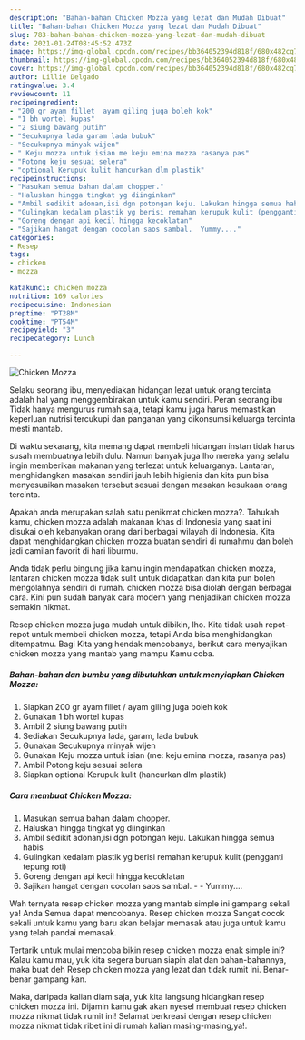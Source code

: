 ```yaml
---
description: "Bahan-bahan Chicken Mozza yang lezat dan Mudah Dibuat"
title: "Bahan-bahan Chicken Mozza yang lezat dan Mudah Dibuat"
slug: 783-bahan-bahan-chicken-mozza-yang-lezat-dan-mudah-dibuat
date: 2021-01-24T08:45:52.473Z
image: https://img-global.cpcdn.com/recipes/bb364052394d818f/680x482cq70/chicken-mozza-foto-resep-utama.jpg
thumbnail: https://img-global.cpcdn.com/recipes/bb364052394d818f/680x482cq70/chicken-mozza-foto-resep-utama.jpg
cover: https://img-global.cpcdn.com/recipes/bb364052394d818f/680x482cq70/chicken-mozza-foto-resep-utama.jpg
author: Lillie Delgado
ratingvalue: 3.4
reviewcount: 11
recipeingredient:
- "200 gr ayam fillet  ayam giling juga boleh kok"
- "1 bh wortel kupas"
- "2 siung bawang putih"
- "Secukupnya lada garam lada bubuk"
- "Secukupnya minyak wijen"
- " Keju mozza untuk isian me keju emina mozza rasanya pas"
- "Potong keju sesuai selera"
- "optional Kerupuk kulit hancurkan dlm plastik"
recipeinstructions:
- "Masukan semua bahan dalam chopper."
- "Haluskan hingga tingkat yg diinginkan"
- "Ambil sedikit adonan,isi dgn potongan keju. Lakukan hingga semua habis"
- "Gulingkan kedalam plastik yg berisi remahan kerupuk kulit (pengganti tepung roti)"
- "Goreng dengan api kecil hingga kecoklatan"
- "Sajikan hangat dengan cocolan saos sambal.  Yummy...."
categories:
- Resep
tags:
- chicken
- mozza

katakunci: chicken mozza 
nutrition: 169 calories
recipecuisine: Indonesian
preptime: "PT28M"
cooktime: "PT54M"
recipeyield: "3"
recipecategory: Lunch

---
```



![Chicken Mozza](https://img-global.cpcdn.com/recipes/bb364052394d818f/680x482cq70/chicken-mozza-foto-resep-utama.jpg)

Selaku seorang ibu, menyediakan hidangan lezat untuk orang tercinta adalah hal yang menggembirakan untuk kamu sendiri. Peran seorang ibu Tidak hanya mengurus rumah saja, tetapi kamu juga harus memastikan keperluan nutrisi tercukupi dan panganan yang dikonsumsi keluarga tercinta mesti mantab.

Di waktu  sekarang, kita memang dapat membeli hidangan instan tidak harus susah membuatnya lebih dulu. Namun banyak juga lho mereka yang selalu ingin memberikan makanan yang terlezat untuk keluarganya. Lantaran, menghidangkan masakan sendiri jauh lebih higienis dan kita pun bisa menyesuaikan masakan tersebut sesuai dengan masakan kesukaan orang tercinta. 



Apakah anda merupakan salah satu penikmat chicken mozza?. Tahukah kamu, chicken mozza adalah makanan khas di Indonesia yang saat ini disukai oleh kebanyakan orang dari berbagai wilayah di Indonesia. Kita dapat menghidangkan chicken mozza buatan sendiri di rumahmu dan boleh jadi camilan favorit di hari liburmu.

Anda tidak perlu bingung jika kamu ingin mendapatkan chicken mozza, lantaran chicken mozza tidak sulit untuk didapatkan dan kita pun boleh mengolahnya sendiri di rumah. chicken mozza bisa diolah dengan berbagai cara. Kini pun sudah banyak cara modern yang menjadikan chicken mozza semakin nikmat.

Resep chicken mozza juga mudah untuk dibikin, lho. Kita tidak usah repot-repot untuk membeli chicken mozza, tetapi Anda bisa menghidangkan ditempatmu. Bagi Kita yang hendak mencobanya, berikut cara menyajikan chicken mozza yang mantab yang mampu Kamu coba.

<!--inarticleads1-->

##### Bahan-bahan dan bumbu yang dibutuhkan untuk menyiapkan Chicken Mozza:

1. Siapkan 200 gr ayam fillet / ayam giling juga boleh kok
1. Gunakan 1 bh wortel kupas
1. Ambil 2 siung bawang putih
1. Sediakan Secukupnya lada, garam, lada bubuk
1. Gunakan Secukupnya minyak wijen
1. Gunakan  Keju mozza untuk isian (me: keju emina mozza, rasanya pas)
1. Ambil Potong keju sesuai selera
1. Siapkan optional Kerupuk kulit (hancurkan dlm plastik)




<!--inarticleads2-->

##### Cara membuat Chicken Mozza:

1. Masukan semua bahan dalam chopper.
1. Haluskan hingga tingkat yg diinginkan
1. Ambil sedikit adonan,isi dgn potongan keju. Lakukan hingga semua habis
1. Gulingkan kedalam plastik yg berisi remahan kerupuk kulit (pengganti tepung roti)
1. Goreng dengan api kecil hingga kecoklatan
1. Sajikan hangat dengan cocolan saos sambal. -  - Yummy....




Wah ternyata resep chicken mozza yang mantab simple ini gampang sekali ya! Anda Semua dapat mencobanya. Resep chicken mozza Sangat cocok sekali untuk kamu yang baru akan belajar memasak atau juga untuk kamu yang telah pandai memasak.

Tertarik untuk mulai mencoba bikin resep chicken mozza enak simple ini? Kalau kamu mau, yuk kita segera buruan siapin alat dan bahan-bahannya, maka buat deh Resep chicken mozza yang lezat dan tidak rumit ini. Benar-benar gampang kan. 

Maka, daripada kalian diam saja, yuk kita langsung hidangkan resep chicken mozza ini. Dijamin kamu gak akan nyesel membuat resep chicken mozza nikmat tidak rumit ini! Selamat berkreasi dengan resep chicken mozza nikmat tidak ribet ini di rumah kalian masing-masing,ya!.

